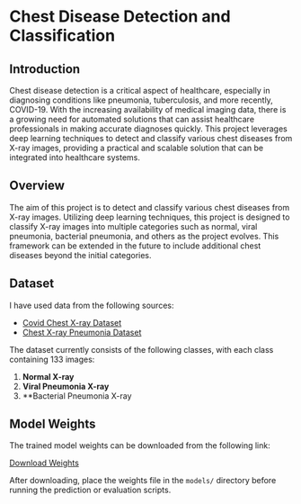 # Chest Disease Detection and Classification

## Introduction

Chest disease detection is a critical aspect of healthcare, especially in diagnosing conditions like pneumonia, tuberculosis, and more recently, COVID-19. With the increasing availability of medical imaging data, there is a growing need for automated solutions that can assist healthcare professionals in making accurate diagnoses quickly. This project leverages deep learning techniques to detect and classify various chest diseases from X-ray images, providing a practical and scalable solution that can be integrated into healthcare systems.

## Overview

The aim of this project is to detect and classify various chest diseases from X-ray images. Utilizing deep learning techniques, this project is designed to classify X-ray images into multiple categories such as normal, viral pneumonia, bacterial pneumonia, and others as the project evolves. This framework can be extended in the future to include additional chest diseases beyond the initial categories.

## Dataset

I have used data from the following sources:

- [Covid Chest X-ray Dataset](https://github.com/ieee8023/covid-chestxray-dataset)
- [Chest X-ray Pneumonia Dataset](https://www.kaggle.com/paultimothymooney/chest-xray-pneumonia)

The dataset currently consists of the following classes, with each class containing 133 images:

1. **Normal X-ray**
2. **Viral Pneumonia X-ray**
3. **Bacterial Pneumonia X-ray

## Model Weights

The trained model weights can be downloaded from the following link:

[Download Weights]([https://your-shareable-link-here](https://drive.google.com/file/d/1mP1qjUuN0-lihfaP3UD-AqLoGko85EAC/view?usp=sharing))

After downloading, place the weights file in the `models/` directory before running the prediction or evaluation scripts.
